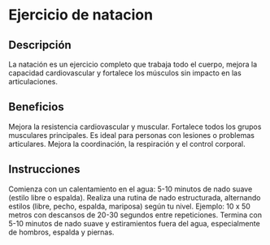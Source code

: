 # Ejercicio de natacion 

## Descripción
La natación es un ejercicio completo que trabaja todo el cuerpo, mejora la capacidad cardiovascular y fortalece los músculos sin impacto en las articulaciones.

## Beneficios
Mejora la resistencia cardiovascular y muscular.
Fortalece todos los grupos musculares principales.
Es ideal para personas con lesiones o problemas articulares.
Mejora la coordinación, la respiración y el control corporal.

## Instrucciones
Comienza con un calentamiento en el agua: 5-10 minutos de nado suave (estilo libre o espalda).
Realiza una rutina de nado estructurada, alternando estilos (libre, pecho, espalda, mariposa) según tu nivel.
Ejemplo: 10 x 50 metros con descansos de 20-30 segundos entre repeticiones.
Termina con 5-10 minutos de nado suave y estiramientos fuera del agua, especialmente de hombros, espalda y piernas.
